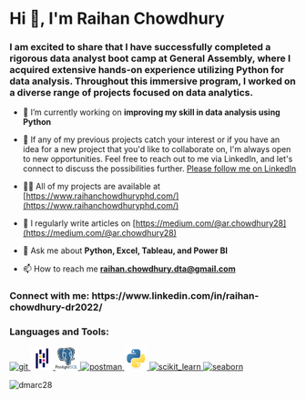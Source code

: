 <h1 align="left">Hi 👋, I'm Raihan Chowdhury</h1>
<h3 align="left">I am excited to share that I have successfully completed a rigorous data analyst boot camp at General Assembly, where I acquired extensive hands-on experience utilizing Python for data analysis. Throughout this immersive program, I worked on a diverse range of projects focused on data analytics.</h3>

- 🔭 I’m currently working on **improving my skill in data analysis using Python**

- 🤝 If any of my previous projects catch your interest or if you have an idea for a new project that you'd like to collaborate on, I'm always open to new opportunities. Feel free to reach out to me via LinkedIn, and let's connect to discuss the possibilities further. [Please follow me on LinkedIn](https://www.linkedin.com/in/raihan-chowdhury-dr2022/)

- 👨‍💻 All of my projects are available at [https://www.raihanchowdhuryphd.com/](https://www.raihanchowdhuryphd.com/)

- 📝 I regularly write articles on [https://medium.com/@ar.chowdhury28](https://medium.com/@ar.chowdhury28)

- 💬 Ask me about **Python, Excel, Tableau, and Power BI**

- 📫 How to reach me **raihan.chowdhury.dta@gmail.com**

<h3 align="left">Connect with me: https://www.linkedin.com/in/raihan-chowdhury-dr2022/</h3>
<p align="left">
</p>

<h3 align="left">Languages and Tools:</h3>
<p align="left"> <a href="https://git-scm.com/" target="_blank" rel="noreferrer"> <img src="https://www.vectorlogo.zone/logos/git-scm/git-scm-icon.svg" alt="git" width="40" height="40"/> </a> <a href="https://pandas.pydata.org/" target="_blank" rel="noreferrer"> <img src="https://raw.githubusercontent.com/devicons/devicon/2ae2a900d2f041da66e950e4d48052658d850630/icons/pandas/pandas-original.svg" alt="pandas" width="40" height="40"/> </a> <a href="https://www.postgresql.org" target="_blank" rel="noreferrer"> <img src="https://raw.githubusercontent.com/devicons/devicon/master/icons/postgresql/postgresql-original-wordmark.svg" alt="postgresql" width="40" height="40"/> </a> <a href="https://postman.com" target="_blank" rel="noreferrer"> <img src="https://www.vectorlogo.zone/logos/getpostman/getpostman-icon.svg" alt="postman" width="40" height="40"/> </a> <a href="https://www.python.org" target="_blank" rel="noreferrer"> <img src="https://raw.githubusercontent.com/devicons/devicon/master/icons/python/python-original.svg" alt="python" width="40" height="40"/> </a> <a href="https://scikit-learn.org/" target="_blank" rel="noreferrer"> <img src="https://upload.wikimedia.org/wikipedia/commons/0/05/Scikit_learn_logo_small.svg" alt="scikit_learn" width="40" height="40"/> </a> <a href="https://seaborn.pydata.org/" target="_blank" rel="noreferrer"> <img src="https://seaborn.pydata.org/_images/logo-mark-lightbg.svg" alt="seaborn" width="40" height="40"/> </a> </p>

<p><img align="center" src="https://github-readme-stats.vercel.app/api/top-langs?username=dmarc28&show_icons=true&locale=en&layout=compact" alt="dmarc28" /></p>
